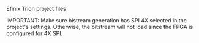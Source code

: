 Efinix Trion project files

IMPORTANT: Make sure bistream generation has SPI 4X
selected in the project's settings.  Otherwise, the
bitstream will not load since the FPGA is configured
for 4X SPI.
